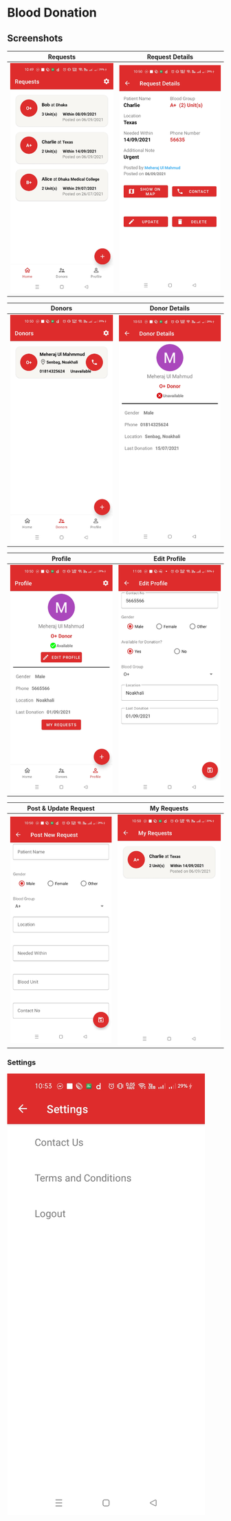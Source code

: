 # Blood Donation


## Screenshots

Requests                          |  Request Details
:--------------------------------:|:--------------------------------:
![Requests](ss/RequestsPage.jpg)  |  ![Request Details](ss/RequestDetailsPage.jpg)



Donors                        |  Donor Details
:----------------------------:|:----------------------------:
![Donors](ss/DonorsPage.jpg)  |  ![Donor Details](ss/DonorDetailsPage.jpg)



Profile                         |  Edit Profile
:------------------------------:|:------------------------------:
![Profile](ss/ProfilePage.jpg)  |  ![Edit Profile](ss/EditProfilePage.jpg)

Post & Update Request   |   My Requests
:------------------------:|:------------------------:
![Post Request](ss/PostRequestPage.jpg)  |  ![My Requests](ss/MyRequestPage.jpg)


### Settings
![Settings](ss/SettingsPage.jpg)
